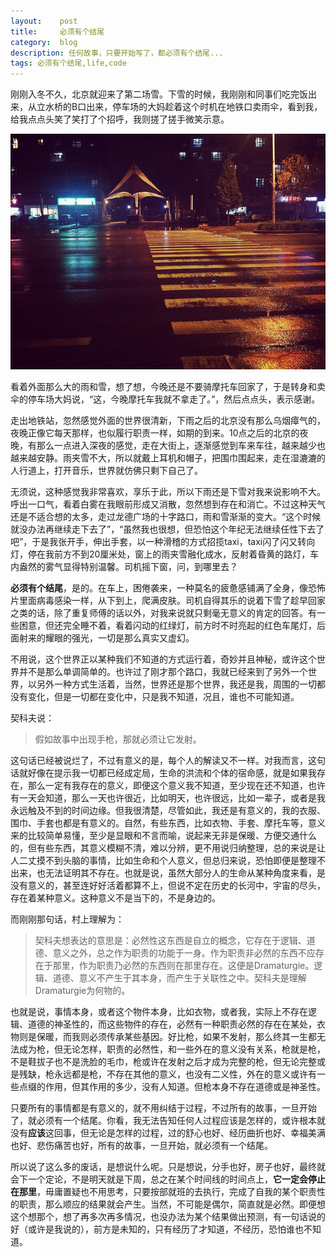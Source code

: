 ```yaml
---
layout:    post
title:     必须有个结尾
category:  blog
description: 任何故事，只要开始写了，都必须有个结尾...
tags: 必须有个结尾,life,code
---
```

刚刚入冬不久，北京就迎来了第二场雪。下雪的时候，我刚刚和同事们吃完饭出来，从立水桥的B口出来，停车场的大妈趁着这个时机在地铁口卖雨伞，看到我，给我点点头笑了笑打了个招呼，我则搓了搓手微笑示意。

![img](/images/2012/night.jpg)

看着外面那么大的雨和雪，想了想，今晚还是不要骑摩托车回家了，于是转身和卖伞的停车场大妈说，“这，今晚摩托车我就不拿走了。”，然后点点头，表示感谢。

走出地铁站，忽然感觉外面的世界很清新，下雨之后的北京没有那么乌烟瘴气的，夜晚正像它每天那样，也似履行职责一样，如期的到来。10点之后的北京的夜晚，有那么一点进入深夜的感觉，走在大街上，逐渐感觉到车来车往，越来越少也越来越安静。雨夹雪不大，所以就戴上耳机和帽子，把围巾围起来，走在湿漉漉的人行道上，打开音乐，世界就仿佛只剩下自己了。

无须说，这种感觉我非常喜欢，享乐于此，所以下雨还是下雪对我来说影响不大。呼出一口气，看着白雾在我眼前形成又消散，忽然想到存在和消亡。不过这种天气还是不适合想的太多，走过龙德广场的十字路口，雨和雪渐渐的变大。“这个时候就没办法再继续走下去了”，“虽然我也很想，但恐怕这个年纪无法继续任性下去了吧”，于是我张开手，伸出手套，以一种滑稽的方式招揽taxi，taxi闪了闪又转向灯，停在我前方不到20厘米处，窗上的雨夹雪融化成水，反射着昏黄的路灯，车内盎然的雾气显得特别温馨。司机摇下窗，问，到哪里去？

**必须有个结尾**，是的。在车上，困倦袭来，一种莫名的疲惫感铺满了全身，像恐怖片里面病毒感染一样，从下到上，爬满皮肤。司机自得其乐的说着下雪了趁早回家之类的话，除了重复师傅的话以外，对我来说就只剩毫无意义的肯定的回答。有一些困意，但还完全睡不着，看着闪动的红绿灯，前方时不时亮起的红色车尾灯，后面射来的耀眼的强光，一切是那么真实又虚幻。

不用说，这个世界正以某种我们不知道的方式运行着，奇妙并且神秘，或许这个世界并不是那么单调简单的。也许过了刚才那个路口，我就已经来到了另外一个世界，以另外一种方式生活着，当然，世界还是那个世界，我还是我，周围的一切都没有变化，但是一切都在变化中，只是我不知道，况且，谁也不可能知道。

契科夫说：

> 假如故事中出现手枪，那就必须让它发射。

这句话已经被说烂了，不过有意义的是，每个人的解读又不一样。对我而言，这句话就好像在提示我一切都已经成定局，生命的洪流和个体的宿命感，就是如果我存在，那么一定有我存在的意义，即便这个意义我不知道，至少现在还不知道，也许有一天会知道，那么一天也许很近，比如明天，也许很远，比如一辈子，或者是我永远触及不到的时间边缘。但我很清楚，尽管如此，我还是有意义的，我的衣服、围巾、手套也都是有意义的。自然，有些东西，比如衣物、手套、摩托车等，意义来的比较简单易懂，至少是显眼和不言而喻，说起来无非是保暖、方便交通什么的，但有些东西，其意义模糊不清，难以分辨，更不用说归纳整理，总的来说是让人二丈摸不到头脑的事情，比如生命和个人意义，但总归来说，恐怕即便是整理不出来，也无法证明其不存在。也就是说，虽然大部分人的生命从某种角度来看，是没有意义的，甚至连好好活着都算不上，但说不定在历史的长河中，宇宙的尽头，存在着某种意义。这种意义不是当下的，不是身边的。

而刚刚那句话，村上理解为：

> 契科夫想表达的意思是：必然性这东西是自立的概念，它存在于逻辑、道德、意义之外，总之作为职责的功能于一身。作为职责非必然的东西不应存在于那里，作为职责乃必然的东西则在那里存在。这便是Dramaturgie。逻辑、道德、意义不产生于其本身，而产生于关联性之中。契科夫是理解Dramaturgie为何物的。

也就是说，事情本身，或者这个物件本身，比如衣物，或者我，实际上不存在逻辑、道德的神圣性的，而这些物件的存在，必然有一种职责必然的存在在某处，衣物则是保暖，而我则必须传承某些基因。好比枪，如果不发射，那么终其一生都无法成为枪，但无论怎样，职责的必然性，和一些外在的意义没有关系，枪就是枪，不是鞋拔子也不是洗脸的毛巾，枪或许在发射之后才成为完整的枪，但无论完整或是残缺，枪永远都是枪，不存在其他的意义，也没有二义性，外在的意义或许有一些点缀的作用，但其作用的多少，没有人知道。但枪本身不存在道德或是神圣性。

只要所有的事情都是有意义的，就不用纠结于过程，不过所有的故事，一旦开始了，就必须有一个结尾。你看，我无法告知任何人过程应该是怎样的，或许根本就没有**应该**这回事，但无论是怎样的过程，过的舒心也好、经历曲折也好、幸福美满也好、悲伤痛苦也好，所有的故事，一旦开始，就必须有一个结尾。

所以说了这么多的废话，是想说什么呢。只是想说，分手也好，房子也好，最终就会下一个定论，不是明天就是下周，总之在某个时间线的时间点上，**它一定会停止在那里**，毋庸置疑也不用思考，只要按部就班的去执行，完成了自我的某个职责性的职责，那么顺应的结果就会产生。当然，不可能是偶尔，简直就是必然。即便想这个想那个，想了再多次再多情况，也没办法为某个结果做出预测，有一句话说的好（或许是我说的），前方是未知的，只有经历了才知道，不经历，恐怕谁也不知道。